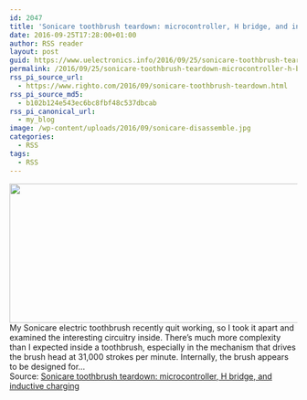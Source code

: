 ```yaml
---
id: 2047
title: 'Sonicare toothbrush teardown: microcontroller, H bridge, and inductive charging'
date: 2016-09-25T17:28:00+01:00
author: RSS reader
layout: post
guid: https://www.uelectronics.info/2016/09/25/sonicare-toothbrush-teardown-microcontroller-h-bridge-and-inductive-charging/
permalink: /2016/09/25/sonicare-toothbrush-teardown-microcontroller-h-bridge-and-inductive-charging/
rss_pi_source_url:
  - https://www.righto.com/2016/09/sonicare-toothbrush-teardown.html
rss_pi_source_md5:
  - b102b124e543ec6bc8fbf48c537dbcab
rss_pi_canonical_url:
  - my_blog
image: /wp-content/uploads/2016/09/sonicare-disassemble.jpg
categories:
  - RSS
tags:
  - RSS
---
```

<img loading="lazy" src="https://www.uelectronics.info/wp-content/uploads/2016/09/sonicare-disassemble.jpg" width="600" height="244" />&#013;  
My Sonicare electric toothbrush recently quit working, so I took it apart and examined the interesting circuitry inside. There&#8217;s much more complexity than I expected inside a toothbrush, especially in the mechanism that drives the brush head at 31,000 strokes per minute. Internally, the brush appears to be designed for…&#013;  
Source: <a href="https://www.righto.com/2016/09/sonicare-toothbrush-teardown.html" target="_blank">Sonicare toothbrush teardown: microcontroller, H bridge, and inductive charging</a>